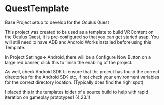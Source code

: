 # QuestTemplate
Base Project setup to develop for the Oculus Quest

This project was created to be used as a template to build VR Content on the Oculus Quest, it is pre-configured so that you can get started asap. You will still need to have ADB and Android Works installed before using this Template. 

In Project Settings-> Android, there will be a Configure Now Button on a large red banner, click this to finish the enabling of the project.

As well, check Android SDK to ensure that the project has found the correct directories for the Android SDK etc, if not check your environment variables for the correct directory location. (Typically does find the right spot)

I placed this in the templates folder of a source build to help with rapid iteration on gameplay prototypes1 (4.23.1)
